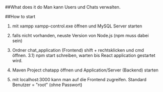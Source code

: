 ##What does it do
Man kann Users und Chats verwalten.

##How to start
1) mit xampp xampp-control.exe öffnen und MySQL Server starten

2) falls nicht vorhanden, neuste Version von Node.js (npm muss dabei sein)

3) Ordner chat_application (Frontend) shift + rechtsklicken und cmd öffnen. 
3.1) npm start      schreiben, warten bis React application gestartet wird.

4) Maven Project chatapp öffnen und Application/Server (Backend) starten

5) mit localhost:3000 kann man auf die Frontend zugreifen. Standard Benutzer = "root" (ohne Passwort)

